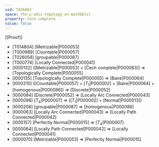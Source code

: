 ```yaml
---
uid: T026063
space: the-p-adic-topology-on-mathbb{z}
property: čech-complete
value: false
---
```

[[Proof]]

* [T014804] [Metrizable|P000053]
* [T000989] [Countable|P000057]
* [T026058] [groupable|P000087]
* [T000774] [Locally Connected|P000041]
* [I000132] ([Metrizable|P000053] + [Čech complete|P000063]) => [Topologically Complete|P000055]
* [I000135] [Topologically Complete|P000055] => [Baire|P000064]
* [I000210] ([Countable|P000057] + [$T_1$|P000002] + [Baire|P000064] + [homogenous|P000086]) => [Discrete|P000052]
* [I000084] [Discrete|P000052] => [Locally Arc Connected|P000043]
* [I000098] [$T_4$|P000007] => ([$T_1$|P000002] + [Normal|P000013])
* [I000208] [groupable|P000087] => [homogenous|P000086]
* [I000063] [Locally Arc Connected|P000043] => [Locally Path Connected|P000042]
* [I000157] [Perfectly Normal|P000015] => [$T_4$|P000007]
* [I000064] [Locally Path Connected|P000042] => [Locally Connected|P000041]
* [I000070] [Metrizable|P000053] => [Perfectly Normal|P000015]

